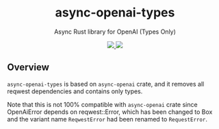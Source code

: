 <div align="center">
  <a href="https://docs.rs/async-openai-types">
  </a>
</div>
<h1 align="center"> async-openai-types </h1>
<p align="center"> Async Rust library for OpenAI (Types Only)</p>
<div align="center">
    <a href="https://crates.io/crates/async-openai-types">
    <img src="https://img.shields.io/crates/v/async-openai-types.svg" />
    </a>
    <a href="https://docs.rs/async-openai-types">
    <img src="https://docs.rs/async-openai-types/badge.svg" />
    </a>
</div>
<div align="center">
</div>

## Overview

`async-openai-types` is based on `async-openai` crate,
and it removes all reqwest dependencies and contains only types.

Note that this is not 100% compatible with `async-openai` crate
since OpenAiError depends on reqwest::Error, which has been changed to Box<dyn std::error::Error>
and the variant name `ReqwestError` had been renamed to `RequestError`.
